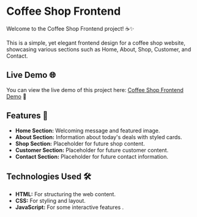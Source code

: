 # Coffee Shop Frontend

Welcome to the Coffee Shop Frontend project! ☕✨

This is a simple, yet elegant frontend design for a coffee shop website, showcasing various sections such as Home, About, Shop, Customer, and Contact. 

## Live Demo 🌐

You can view the live demo of this project here: [Coffee Shop Frontend Demo](https://jeevithk.github.io/simplefrontendpage/) 🚀

## Features 🎨

- **Home Section:** Welcoming message and featured image.
- **About Section:** Information about today's deals with styled cards.
- **Shop Section:** Placeholder for future shop content.
- **Customer Section:** Placeholder for future customer content.
- **Contact Section:** Placeholder for future contact information.

## Technologies Used 🛠️

- **HTML:** For structuring the web content.
- **CSS:** For styling and layout.
- **JavaScript:** For some interactive features .
